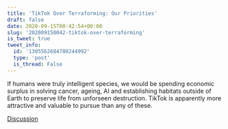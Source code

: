 ```yaml
---
title: 'TikTok Over Terraforming: Our Priorities'
draft: false
date: 2020-09-15T00:42:54+00:00
slug: '202009150042-tiktok-over-terraforming'
is_tweet: true
tweet_info:
  id: '1305562684780244992'
  type: 'post'
  is_thread: False
---
```




If humans were truly intelligent species, we would be spending economic surplus in solving cancer, ageing, AI and establishing habitats outside of Earth to preserve life from unforseen destruction. TikTok is apparently more attractive and valuable to pursue than any of these.

[Discussion](https://x.com/sytelus/status/1305562684780244992)
